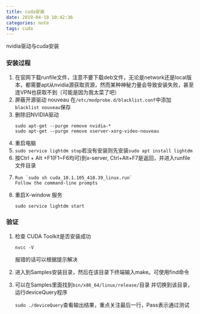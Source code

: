 ```yaml
---
title: cuda安装
date: 2019-04-10 10:42:36
categories: note
tags: cuda
---
```

nvidia驱动与cuda安装
<!--more-->
### 安装过程
1. 在官网下载runfile文件，注意不要下载deb文件，无论是network还是local版本，都需要apt从nvidia源获取资源，然而某种神秘力量会导致安装失败，甚至连VPN也获取不到（可能是因为我太菜了吧）
2. 屏蔽开源驱动 nouveau 在`/etc/modprobe.d/blacklist.conf`中添加`blacklist nouveau`保存
3. 删除旧NVIDIA驱动
    ```
    sudo apt-get --purge remove nvidia-*
    sudo apt-get --purge remove xserver-xorg-video-nouveau
    ```
4. 重启电脑
5. `sudo service lightdm stop`若没有安装则先安装`sudo apt install lightdm`
6. 按Ctrl + Alt +F1(F1~F6均可)到x-server, Ctrl+Alt+F7是返回，并进入runfile文件目录
7.  ```
    Run `sudo sh cuda_10.1.105_418.39_linux.run`
    Follow the command-line prompts
    ```
8. 重启X-window 服务
    ```
    sudo service lightdm start
    ```
### 验证
1. 检查 CUDA Toolkit是否安装成功 
    ```
    nvcc -V
    ```
    报错的话可以根据提示解决
2. 进入到Samples安装目录，然后在该目录下终端输入make。可使用find命令
3. 可以在Samples里面找到`bin/x86_64/linux/release/`目录 并切换到该目录，运行deviceQuery程序

    `sudo ./deviceQuery`查看输出结果，重点关注最后一行，Pass表示通过测试  